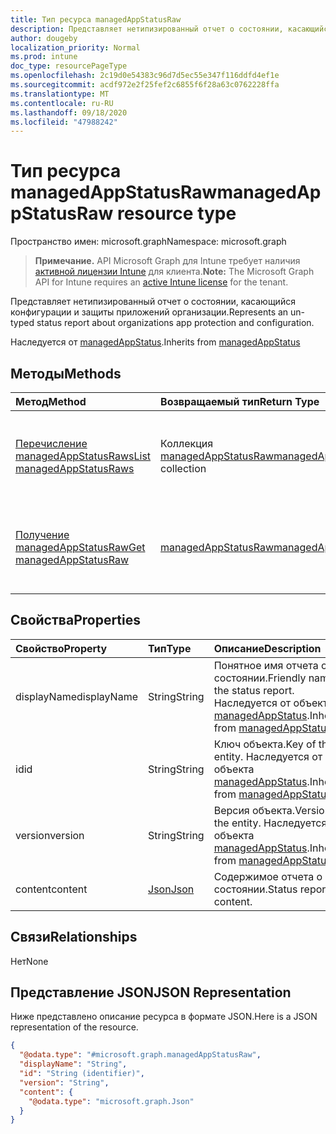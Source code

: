 ```yaml
---
title: Тип ресурса managedAppStatusRaw
description: Представляет нетипизированный отчет о состоянии, касающийся конфигурации и защиты приложений организации.
author: dougeby
localization_priority: Normal
ms.prod: intune
doc_type: resourcePageType
ms.openlocfilehash: 2c19d0e54383c96d7d5ec55e347f116ddfd4ef1e
ms.sourcegitcommit: acdf972e2f25fef2c6855f6f28a63c0762228ffa
ms.translationtype: MT
ms.contentlocale: ru-RU
ms.lasthandoff: 09/18/2020
ms.locfileid: "47988242"
---
```

# <a name="managedappstatusraw-resource-type"></a><span data-ttu-id="6c414-103">Тип ресурса managedAppStatusRaw</span><span class="sxs-lookup"><span data-stu-id="6c414-103">managedAppStatusRaw resource type</span></span>

<span data-ttu-id="6c414-104">Пространство имен: microsoft.graph</span><span class="sxs-lookup"><span data-stu-id="6c414-104">Namespace: microsoft.graph</span></span>

> <span data-ttu-id="6c414-105">**Примечание.** API Microsoft Graph для Intune требует наличия [активной лицензии Intune](https://go.microsoft.com/fwlink/?linkid=839381) для клиента.</span><span class="sxs-lookup"><span data-stu-id="6c414-105">**Note:** The Microsoft Graph API for Intune requires an [active Intune license](https://go.microsoft.com/fwlink/?linkid=839381) for the tenant.</span></span>

<span data-ttu-id="6c414-106">Представляет нетипизированный отчет о состоянии, касающийся конфигурации и защиты приложений организации.</span><span class="sxs-lookup"><span data-stu-id="6c414-106">Represents an un-typed status report about organizations app protection and configuration.</span></span>


<span data-ttu-id="6c414-107">Наследуется от [managedAppStatus](../resources/intune-mam-managedappstatus.md).</span><span class="sxs-lookup"><span data-stu-id="6c414-107">Inherits from [managedAppStatus](../resources/intune-mam-managedappstatus.md)</span></span>

## <a name="methods"></a><span data-ttu-id="6c414-108">Методы</span><span class="sxs-lookup"><span data-stu-id="6c414-108">Methods</span></span>
|<span data-ttu-id="6c414-109">Метод</span><span class="sxs-lookup"><span data-stu-id="6c414-109">Method</span></span>|<span data-ttu-id="6c414-110">Возвращаемый тип</span><span class="sxs-lookup"><span data-stu-id="6c414-110">Return Type</span></span>|<span data-ttu-id="6c414-111">Описание</span><span class="sxs-lookup"><span data-stu-id="6c414-111">Description</span></span>|
|:---|:---|:---|
|[<span data-ttu-id="6c414-112">Перечисление managedAppStatusRaws</span><span class="sxs-lookup"><span data-stu-id="6c414-112">List managedAppStatusRaws</span></span>](../api/intune-mam-managedappstatusraw-list.md)|<span data-ttu-id="6c414-113">Коллекция [managedAppStatusRaw](../resources/intune-mam-managedappstatusraw.md)</span><span class="sxs-lookup"><span data-stu-id="6c414-113">[managedAppStatusRaw](../resources/intune-mam-managedappstatusraw.md) collection</span></span>|<span data-ttu-id="6c414-114">Перечисление свойств и связей объектов [managedAppStatusRaw](../resources/intune-mam-managedappstatusraw.md).</span><span class="sxs-lookup"><span data-stu-id="6c414-114">List properties and relationships of the [managedAppStatusRaw](../resources/intune-mam-managedappstatusraw.md) objects.</span></span>|
|[<span data-ttu-id="6c414-115">Получение managedAppStatusRaw</span><span class="sxs-lookup"><span data-stu-id="6c414-115">Get managedAppStatusRaw</span></span>](../api/intune-mam-managedappstatusraw-get.md)|[<span data-ttu-id="6c414-116">managedAppStatusRaw</span><span class="sxs-lookup"><span data-stu-id="6c414-116">managedAppStatusRaw</span></span>](../resources/intune-mam-managedappstatusraw.md)|<span data-ttu-id="6c414-117">Считывание свойств и связей объекта [managedAppStatusRaw](../resources/intune-mam-managedappstatusraw.md).</span><span class="sxs-lookup"><span data-stu-id="6c414-117">Read properties and relationships of the [managedAppStatusRaw](../resources/intune-mam-managedappstatusraw.md) object.</span></span>|

## <a name="properties"></a><span data-ttu-id="6c414-118">Свойства</span><span class="sxs-lookup"><span data-stu-id="6c414-118">Properties</span></span>
|<span data-ttu-id="6c414-119">Свойство</span><span class="sxs-lookup"><span data-stu-id="6c414-119">Property</span></span>|<span data-ttu-id="6c414-120">Тип</span><span class="sxs-lookup"><span data-stu-id="6c414-120">Type</span></span>|<span data-ttu-id="6c414-121">Описание</span><span class="sxs-lookup"><span data-stu-id="6c414-121">Description</span></span>|
|:---|:---|:---|
|<span data-ttu-id="6c414-122">displayName</span><span class="sxs-lookup"><span data-stu-id="6c414-122">displayName</span></span>|<span data-ttu-id="6c414-123">String</span><span class="sxs-lookup"><span data-stu-id="6c414-123">String</span></span>|<span data-ttu-id="6c414-124">Понятное имя отчета о состоянии.</span><span class="sxs-lookup"><span data-stu-id="6c414-124">Friendly name of the status report.</span></span> <span data-ttu-id="6c414-125">Наследуется от объекта [managedAppStatus](../resources/intune-mam-managedappstatus.md).</span><span class="sxs-lookup"><span data-stu-id="6c414-125">Inherited from [managedAppStatus](../resources/intune-mam-managedappstatus.md)</span></span>|
|<span data-ttu-id="6c414-126">id</span><span class="sxs-lookup"><span data-stu-id="6c414-126">id</span></span>|<span data-ttu-id="6c414-127">String</span><span class="sxs-lookup"><span data-stu-id="6c414-127">String</span></span>|<span data-ttu-id="6c414-128">Ключ объекта.</span><span class="sxs-lookup"><span data-stu-id="6c414-128">Key of the entity.</span></span> <span data-ttu-id="6c414-129">Наследуется от объекта [managedAppStatus](../resources/intune-mam-managedappstatus.md).</span><span class="sxs-lookup"><span data-stu-id="6c414-129">Inherited from [managedAppStatus](../resources/intune-mam-managedappstatus.md)</span></span>|
|<span data-ttu-id="6c414-130">version</span><span class="sxs-lookup"><span data-stu-id="6c414-130">version</span></span>|<span data-ttu-id="6c414-131">String</span><span class="sxs-lookup"><span data-stu-id="6c414-131">String</span></span>|<span data-ttu-id="6c414-132">Версия объекта.</span><span class="sxs-lookup"><span data-stu-id="6c414-132">Version of the entity.</span></span> <span data-ttu-id="6c414-133">Наследуется от объекта [managedAppStatus](../resources/intune-mam-managedappstatus.md).</span><span class="sxs-lookup"><span data-stu-id="6c414-133">Inherited from [managedAppStatus](../resources/intune-mam-managedappstatus.md)</span></span>|
|<span data-ttu-id="6c414-134">content</span><span class="sxs-lookup"><span data-stu-id="6c414-134">content</span></span>|[<span data-ttu-id="6c414-135">Json</span><span class="sxs-lookup"><span data-stu-id="6c414-135">Json</span></span>](../resources/intune-mam-json.md)|<span data-ttu-id="6c414-136">Содержимое отчета о состоянии.</span><span class="sxs-lookup"><span data-stu-id="6c414-136">Status report content.</span></span>|

## <a name="relationships"></a><span data-ttu-id="6c414-137">Связи</span><span class="sxs-lookup"><span data-stu-id="6c414-137">Relationships</span></span>
<span data-ttu-id="6c414-138">Нет</span><span class="sxs-lookup"><span data-stu-id="6c414-138">None</span></span>

## <a name="json-representation"></a><span data-ttu-id="6c414-139">Представление JSON</span><span class="sxs-lookup"><span data-stu-id="6c414-139">JSON Representation</span></span>
<span data-ttu-id="6c414-140">Ниже представлено описание ресурса в формате JSON.</span><span class="sxs-lookup"><span data-stu-id="6c414-140">Here is a JSON representation of the resource.</span></span>
<!-- {
  "blockType": "resource",
  "keyProperty": "id",
  "@odata.type": "microsoft.graph.managedAppStatusRaw"
}
-->
``` json
{
  "@odata.type": "#microsoft.graph.managedAppStatusRaw",
  "displayName": "String",
  "id": "String (identifier)",
  "version": "String",
  "content": {
    "@odata.type": "microsoft.graph.Json"
  }
}
```









